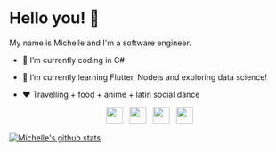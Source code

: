 # Hello you! 👋

My name is Michelle and I'm a software engineer.

- 🔭 I’m currently coding in C#

- 🌱 I’m currently learning Flutter, Nodejs and exploring data science!

- :heart: Travelling + food + anime + latin social dance

<p align='center'>
<a href="https://dev.to/michelletanpy"><img height="30" src="https://github.com/stephenajulu/WaylonWalker/blob/main/icon/dev.png?raw=true"></a>&nbsp;&nbsp;
<a href="https://twitter.com/michelletanpy"><img height="30" src="https://github.com/stephenajulu/WaylonWalker/blob/main/icon/twitter.png?raw=true"></a>&nbsp;&nbsp;
<a href="https://instagram.com/michelletanpy"><img height="30" src="https://github.com/stephenajulu/WaylonWalker/blob/main/icon/instagram.jpg?raw=true"></a>&nbsp;&nbsp;
<a href="https://www.linkedin.com/in/michelletanpy/"><img height="30" src="https://github.com/stephenajulu/WaylonWalker/blob/main/icon/linkedin.png?raw=true"></a>
</p>

[![Michelle's github stats](https://github-readme-stats.vercel.app/api?username=michelletanpy)](https://github.com/michelletanpy/github-readme-stats)
